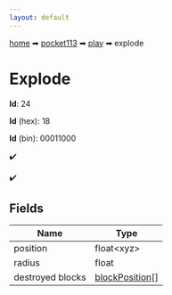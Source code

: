 ```yaml
---
layout: default
---
```


[home](/) ➡ [pocket113](/protocol/pocket113) ➡ [play](/protocol/pocket113/play) ➡ explode

# Explode

**Id**: 24

**Id** (hex): 18

**Id** (bin): 00011000

✔️

✔️

## Fields

Name | Type
---|---
position | float&lt;xyz&gt;
radius | float
destroyed blocks | [blockPosition](/protocol/pocket113/types/block-position)[]

